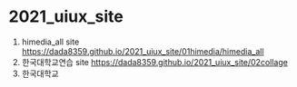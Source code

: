 # 2021_uiux_site
1. himedia_all site https://dada8359.github.io/2021_uiux_site/01himedia/himedia_all
1. 한국대학교연습 site https://dada8359.github.io/2021_uiux_site/02collage
1. 한국대학교 
